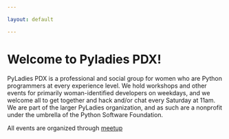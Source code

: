 ```yaml
---

layout: default

---
```


Welcome to Pyladies PDX!
=========================
<p class="site-description">PyLadies PDX is a professional and social group for women who are Python programmers at every experience level. We hold workshops and other events for primarily woman-identified developers on weekdays, and we welcome all to get together and hack and/or chat every Saturday at 11am. We are part of the larger PyLadies organization, and as such are a nonprofit under the umbrella of the Python Software Foundation.</p>

All events are organized through [meetup](http://www.meetup.com/PyLadies-PDX)
